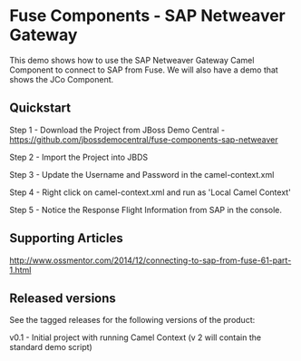 Fuse Components - SAP Netweaver Gateway
=======================================

This demo shows how to use the SAP Netweaver Gateway Camel Component to connect to SAP from Fuse.  We will also have a demo that shows the JCo Component.

Quickstart
----------

Step 1 - Download the Project from JBoss Demo Central - https://github.com/jbossdemocentral/fuse-components-sap-netweaver  

Step 2 - Import the Project into JBDS 

Step 3 - Update the Username and Password in the camel-context.xml  

Step 4 - Right click on camel-context.xml and run as 'Local Camel Context'  

Step 5 - Notice the Response Flight Information from SAP in the console.  

Supporting Articles
-------------------

http://www.ossmentor.com/2014/12/connecting-to-sap-from-fuse-61-part-1.html


Released versions
-----------------


See the tagged releases for the following versions of the product:

v0.1 - Initial project with running Camel Context (v 2 will contain the standard demo script)